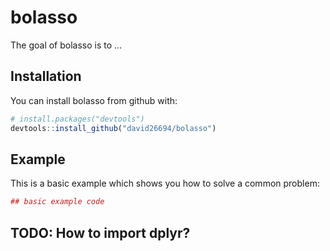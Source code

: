 
<!-- README.md is generated from README.Rmd. Please edit that file -->

# bolasso

The goal of bolasso is to …

## Installation

You can install bolasso from github with:

``` r
# install.packages("devtools")
devtools::install_github("david26694/bolasso")
```

## Example

This is a basic example which shows you how to solve a common problem:

``` r
## basic example code
```

## TODO: How to import dplyr?
